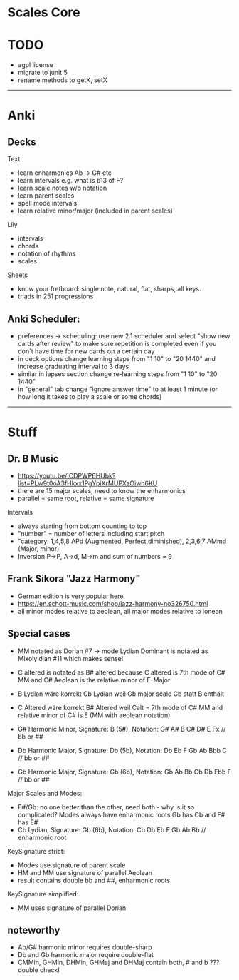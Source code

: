 # Scales Core

# TODO
- agpl license
- migrate to junit 5
- rename methods to getX, setX

--------------------------------------------------------------------------------------------

# Anki

## Decks

Text
- learn enharmonics Ab -> G# etc
- learn intervals e.g. what is b13 of F?
- learn scale notes w/o notation
- learn parent scales
- spell mode intervals
- learn relative minor/major (included in parent scales)

Lily
- intervals
- chords
- notation of rhythms
- scales

Sheets
- know your fretboard: single note, natural, flat, sharps, all keys. 
- triads in 251 progressions

## Anki Scheduler:
- preferences -> scheduling: use new 2.1 scheduler and select "show new cards after review" to make sure repetition is completed even if you don't have time for new cards on a certain day
- in deck options change learning steps from "1 10" to "20 1440" and increase graduating interval to 3 days
- similar in lapses section change re-learning steps from "1 10" to "20 1440"
- in "general" tab change "ignore answer time" to at least 1 minute (or how long it takes to play a scale or some chords)

--------------------------------------------------------------------------------------------

# Stuff

## Dr. B Music
- https://youtu.be/ICDPWP6HUbk?list=PLw9t0oA3fHkxx1PgYpiXrMUPXaOiwh6KU
- there are 15 major scales, need to know the enharmonics 
- parallel = same root, relative = same signature

Intervals
- always starting from bottom counting to top
- "number" = number of letters including start pitch
- "category: 1,4,5,8 APd (Augmented, Perfect,diminished), 2,3,6,7 AMmd (Major, minor)
- Inversion P->P, A->d, M->m and sum of numbers = 9

## Frank Sikora "Jazz Harmony"
- German edition is very popular here.
- https://en.schott-music.com/shop/jazz-harmony-no326750.html
- all minor modes relative to aeolean, all major modes relative to ionean

## Special cases
- MM notated as Dorian #7 -> mode Lydian Dominant is notated as Mixolyidian #11 which makes sense!
- C altered is notated as B# altered because C altered is 7th mode of C# MM and C# Aeolean is the relative minor of E-Major
- B Lydian wäre korrekt Cb Lydian weil Gb major scale Cb statt B enthält
- C Altered wäre korrekt B# Altered weil Calt = 7th mode of C# MM and relative minor of C# is E (MM with aeolean notation)

- G#  Harmonic Minor, Signature:  B (5#), Notation: G# A# B C# D# E Fx // bb or ##
- Db  Harmonic Major, Signature: Db (5b), Notation: Db Eb F Gb Ab Bbb C // bb or ##
- Gb  Harmonic Major, Signature: Gb (6b), Notation: Gb Ab Bb Cb Db Ebb F // bb or ##

Major Scales and Modes:
- F#/Gb: no one better than the other, need both - why is it so complicated? Modes always have enharmonic roots Gb has Cb and F# has E#
- Cb Lydian, Signature: Gb (6b), Notation: Cb Db Eb F Gb Ab Bb // enharmonic root

KeySignature strict:
- Modes use signature of parent scale
- HM and MM use signature of parallel Aeolean
- result contains double bb and ##, enharmonic roots

KeySignature simplified:
- MM uses signature of parallel Dorian



## noteworthy
- Ab/G# harmonic minor requires double-sharp
- Db and Gb harmonic major require double-flat
- CMMin, GHMin, DHMin, GHMaj and DHMaj contain both, # and b ??? double check!
